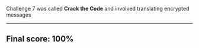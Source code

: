 Challenge 7 was called **Crack the Code** and involved translating encrypted messages

-----

## Final score: 100%
